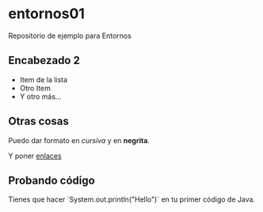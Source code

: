 # entornos01
Repositorio de ejemplo para Entornos

## Encabezado 2

- Item de la lista
- Otro Item
- Y otro más...

## Otras cosas

Puedo dar formato en *cursiva* y en **negrita**.

Y poner [enlaces](http://gregoriofer.com)

## Probando código

Tienes que hacer `System.out.println("Hello")´
en tu primer código de Java.

